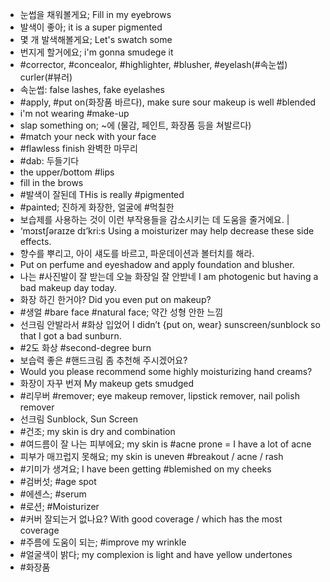 * 눈썹을 채워볼게요; Fill in my eyebrows
* 발색이 좋아; it is a super pigmented
* 몇 개 발색해볼게요; Let's swatch some
* 번지게 할거에요; i'm gonna smudege it
* #corrector, #concealor, #highlighter, #blusher, #eyelash(#속눈썹) curler(#뷰러)
* 속눈썹: false lashes, fake eyelashes
* #apply, #put on(화장품 바르다), make sure sour makeup is well #blended
* i'm not wearing #make-up
* slap something on; ~에 (물감, 페인트, 화장품 등을 쳐발르다)
* #match your neck with your face
* #flawless finish 완벽한 마무리
* #dab: 두들기다
* the upper/bottom #lips
* fill in the brows
* #발색이 잘된데 THis is really #pigmented
* #painted; 진하게 화장한, 얼굴에 #먹칠한
* 보습제를 사용하는 것이 이런 부작용들을 감소시키는 데 도움을 줄거에요. |
* ‘mɔɪstʃəraɪze dɪ’kri:s Using a moisturizer may help decrease these side effects. 
* 향수를 뿌리고, 아이 섀도를 바르고, 파운데이션과 볼터치를 해라.
* Put on perfume and eyeshadow and apply foundation and blusher.
* 나는 #사진발이 잘 받는데 오늘 화장일 잘 안받네 I am photogenic but having a bad makeup day today.
* 화장 하긴 한거야? 						 Did you even put on makeup?
* #생얼 #bare face #natural face; 약간 성형 안한 느낌
* 선크림 안발라서 #화상 입었어 I didn’t {put on, wear} sunscreen/sunblock so that I got a bad sunburn. 
* #2도 화상 #second-degree burn
* 보습력 좋은 #핸드크림 좀 추천해 주시겠어요?
* Would you please recommend some highly moisturizing hand creams?
* 화장이 자꾸 번져							 My makeup gets smudged
* #리무버 #remover; eye makeup remover, lipstick remover, nail polish remover
* 선크림	Sunblock, Sun Screen
* #건조; my skin is dry and combination
* #여드름이 잘 나는 피부에요; my skin is #acne prone = I have a lot of acne
* 피부가 매끄럽지 못해요; my skin is uneven  #breakout / acne / rash
* #기미가 생겨요; I have been getting #blemished on my cheeks
* #검버섯; #age spot
* #에센스; #serum
* #로션; #Moisturizer
* #커버 잘되는거 없나요? With good coverage / which has the most coverage
* #주름에 도움이 되는; #improve my wrinkle
* #얼굴색이 밝다; my complexion is light and have yellow undertones
* #화장품
